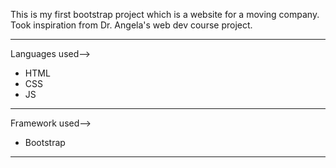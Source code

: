 This is my first bootstrap project which is a website for a moving company. Took inspiration from Dr. Angela's web dev course project.
<br>
<hr>
Languages used--> 
<ul>
  <li>HTML</li>
  <li>CSS</li>
  <li>JS</li> 
</ul>
<hr>
Framework used--> 
<ul>
  <li>Bootstrap</li>
</ul>
<hr>
